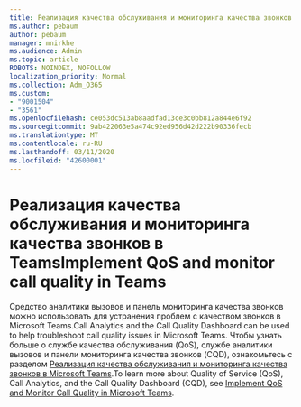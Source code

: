 ```yaml
---
title: Реализация качества обслуживания и мониторинга качества звонков в Teams
ms.author: pebaum
author: pebaum
manager: mnirkhe
ms.audience: Admin
ms.topic: article
ROBOTS: NOINDEX, NOFOLLOW
localization_priority: Normal
ms.collection: Adm_O365
ms.custom:
- "9001504"
- "3561"
ms.openlocfilehash: ce053dc513ab8aadfad13ce3c0bb812a844e6f92
ms.sourcegitcommit: 9ab422063e5a474c92ed956d42d222b90336fecb
ms.translationtype: MT
ms.contentlocale: ru-RU
ms.lasthandoff: 03/11/2020
ms.locfileid: "42600001"
---
```

# <a name="implement-qos-and-monitor-call-quality-in-teams"></a><span data-ttu-id="76525-102">Реализация качества обслуживания и мониторинга качества звонков в Teams</span><span class="sxs-lookup"><span data-stu-id="76525-102">Implement QoS and monitor call quality in Teams</span></span>

<span data-ttu-id="76525-103">Средство аналитики вызовов и панель мониторинга качества звонков можно использовать для устранения проблем с качеством звонков в Microsoft Teams.</span><span class="sxs-lookup"><span data-stu-id="76525-103">Call Analytics and the Call Quality Dashboard can be used to help troubleshoot call quality issues in Microsoft Teams.</span></span> <span data-ttu-id="76525-104">Чтобы узнать больше о службе качества обслуживания (QoS), службе аналитики вызовов и панели мониторинга качества звонков (CQD), ознакомьтесь с разделом [Реализация качества обслуживания и мониторинга качества звонков в Microsoft Teams](https://docs.microsoft.com/microsoftteams/monitor-call-quality-qos).</span><span class="sxs-lookup"><span data-stu-id="76525-104">To learn more about Quality of Service (QoS), Call Analytics, and the Call Quality Dashboard (CQD), see [Implement QoS and Monitor Call Quality in Microsoft Teams](https://docs.microsoft.com/microsoftteams/monitor-call-quality-qos).</span></span> 

